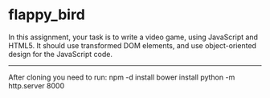 # flappy_bird
In this assignment, your task is to write a video game, using JavaScript and HTML5. It should use transformed DOM elements, and use object-oriented design for the JavaScript code.

---

After cloning you need to run:
npm -d install
bower install
python -m http.server 8000

